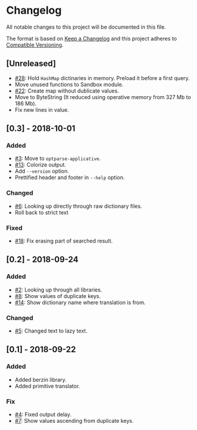 # Changelog

All notable changes to this project will be documented in this file.

The format is based on [Keep a Changelog](http://keepachangelog.com/en/1.0.0/)
and this project adheres to
[Compatible Versioning](https://github.com/staltz/comver).

## [Unreleased]

* [#28](https://github.com/willbasky/TibetCli/issues/28):
  Hold `HashMap` dictinaries in memory. Preload it before a first query.
* Move unused functions to Sandbox module.
* [#22](https://github.com/willbasky/TibetCli/issues/22):
  Create map without dublicate values.
* Move to ByteString (It reduced using operative memory from 327 Mb to 186 Mb).
* Fix new lines in value.


## [0.3] - 2018-10-01

### Added

* [#3](https://github.com/willbasky/TibetCli/issues/3):
  Move to `optparse-applicative`.
* [#13](https://github.com/willbasky/TibetCli/issues/13):
  Colorize output.
* Add `--version` option.
* Prettified header and footer in `--help` option.

### Changed

* [#6](https://github.com/willbasky/TibetCli/issues/6):
  Looking up directly through raw dictionary files.
* Roll back to strict text

### Fixed

* [#18](https://github.com/willbasky/TibetCli/issues/18):
  Fix erasing part of searched result.

## [0.2] - 2018-09-24

### Added

* [#2](https://github.com/willbasky/TibetCli/issues/2):
  Looking up through all libraries.
* [#8](https://github.com/willbasky/TibetCli/issues/8):
  Show values of duplicate keys.
* [#14](https://github.com/willbasky/TibetCli/issues/14):
  Show dictionary name where translation is from.

### Changed

* [#5](https://github.com/willbasky/TibetCli/issues/5):
  Changed text to lazy text.

## [0.1] - 2018-09-22

### Added

* Added berzin library.
* Added primitive translator.

### Fix

* [#4](https://github.com/willbasky/TibetCli/issues/4):
  Fixed output delay.
* [#7](https://github.com/willbasky/TibetCli/issues/7):
  Show values ascending from duplicate keys.